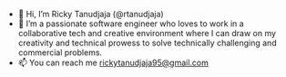 - 👋 Hi, I’m Ricky Tanudjaja (@rtanudjaja)
- 👀 I’m a passionate software engineer who loves to work in a collaborative tech and creative environment where I can draw on my creativity and technical prowess to solve technically challenging and commercial problems.
- 📫 You can reach me rickytanudjaja95@gmail.com

<!---
rtanudjaja/rtanudjaja is a ✨ special ✨ repository because its `README.md` (this file) appears on your GitHub profile.
You can click the Preview link to take a look at your changes.
--->
